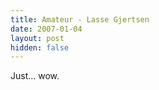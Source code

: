 ```yaml
---
title: Amateur - Lasse Gjertsen
date: 2007-01-04
layout: post
hidden: false
---
```


Just... wow.

<object width="425" height="350">
<param name="movie" value="https://youtube.com/v/JzqumbhfxRo"></param>
<embed src="https://youtube.com/v/JzqumbhfxRo"
       type="application/x-shockwave-flash"
       width="425"
       height="350"></embed>
</object>
